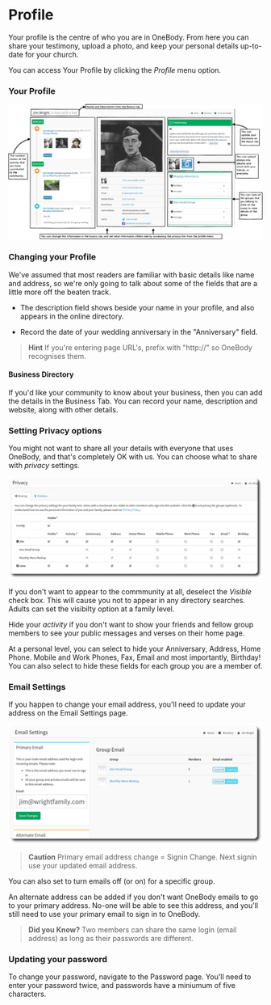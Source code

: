 # Profile
Your profile is the centre of who you are in OneBody. From here you can share your testimony, upload a photo, and keep your personal details up-to-date for your church.

You can access Your Profile by clicking the *Profile* menu option.

### Your Profile

![Annotated Profile](../img/profile/onebody-profile.png)


### Changing your Profile

We've assumed that most readers are familiar with basic details like name and address, so we're only going to talk about some of the fields that are a little more off the beaten track.

* The description field shows beside your name in your profile, and also appears in the online directory.

* Record the date of your wedding anniversary in the "Anniversary" field.

> **Hint** If you're entering page URL's, prefix with "http://" so OneBody recognises them.

#### Business Directory

If you'd like your community to know about your business, then you can add the details in the Business Tab. You can record your name, description and website, along with other details.


### Setting Privacy options

You might not want to share all your details with everyone that uses OneBody, and that's completely OK with us. You can choose what to share with *privacy*
settings.

![Privacy](../img/profile/privacy.jpg)

If you don't want to appear to the commmunity at all, deselect the  *Visible* check box. This will cause you not to appear in any directory searches. Adults can set the visibilty option at a family level.

Hide your *activity* if you don't want to show your friends and fellow group members to see your public messages and verses on their home page.

At a personal level, you can select to hide your Anniversary, Address, Home Phone. Mobile and Work Phones, Fax, Email and most importantly, Birthday! You can also select to hide these fields for each group you are a member of.

### Email Settings

If you happen to change your email address, you'll need to update your address on the Email Settings page.

![Email Settings](../img/profile/email-settings.png)

> **Caution** Primary email address change = Signin Change. Next signin use your updated email address.

You can also set to turn emails off (or on) for a specific group.

An alternate address can be added if you don't want OneBody emails to go to your primary address. No-one will be able to see this address, and you'll still need to use your primary email to sign in to OneBody.

> **Did you Know?** Two members can share the same login (email address) as long as their passwords are different.

### Updating your password
To change your password, navigate to the Password page. You'll need to enter your password twice, and passwords have a miniumum of five characters.
